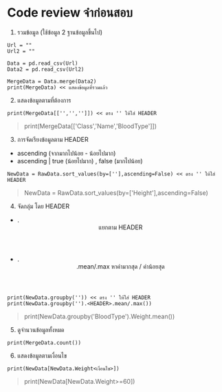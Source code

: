 # Code review จำก่อนสอบ

1. รวมข้อมูล (ใช้ข้อมูล 2 ฐานข้อมูลขึ้นไป)
```
Url = ""
Url2 = ""

Data = pd.read_csv(Url)
Data2 = pd.read_csv(Url2)

MergeData = Data.merge(Data2)
print(MergeData) << แสดงข้อมูลที่รวมแล้ว
```

2. แสดงข้อมูลตามที่ต้องการ
```
print(MergeData[['','','']]) << ตรง '' ให้ใส่ HEADER
```
> print(MergeData[['Class','Name','BloodType']])

3. การจัดเรียงข้อมูลตาม HEADER
- ascending (จากมากไปน้อย - น้อยไปมาก)
- ascending | true (น้อยไปมาก) , false (มากไปน้อย)
```
NewData = RawData.sort_values(by=[''],ascending=False) << ตรง '' ให้ใส่ HEADER
```
> NewData = RawData.sort_values(by=['Height'],ascending=False)

4. จัดกลุ่ม โดย HEADER
- .<HEADER> แยกตาม HEADER
- .<HEADER>.mean/.max หาค่ามากสุด / ค่าน้อยสุด
```
print(NewData.groupby('')) << ตรง '' ให้ใส่ HEADER
print(NewData.groupby('').<HEADER>.mean/.max())
```
> print(NewData.groupby('BloodType').Weight.mean())
  
5. ดูจำนวนข้อมูลทั้งหมด
```
print(MergeData.count())
```
  
6. แสดงข้อมูลตามเงื่อนไข
```
print(NewData[NewData.Weight<เงื่อนไข>])
```
> print(NewData[NewData.Weight>=60])
